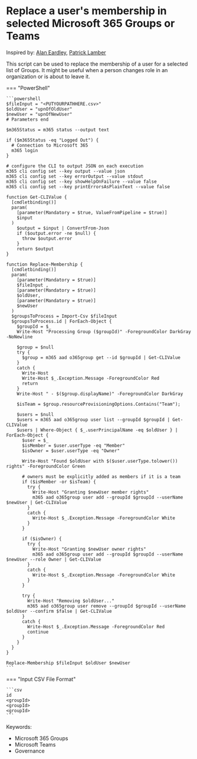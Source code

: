 # Replace a user's membership in selected Microsoft 365 Groups or Teams

Inspired by: [Alan Eardley](https://blog.eardley.org.uk/2021/04/managing-teams-movers-and-leavers/), [Patrick Lamber](https://www.nubo.eu/Replace-Membership-In-A-Microsoft-Group-Or-Team/)

This script can be used to replace the membership of a user for a selected list of Groups. It might be useful when a person changes role in an organization or is about to leave it.

=== "PowerShell"

    ```powershell
    $fileInput = "<PUTYOURPATHHERE.csv>"
    $oldUser = "upnOfOldUser"
    $newUser = "upnOfNewUser"
    # Parameters end

    $m365Status = m365 status --output text

    if ($m365Status -eq "Logged Out") {
      # Connection to Microsoft 365
      m365 login
    }

    # configure the CLI to output JSON on each execution
    m365 cli config set --key output --value json
    m365 cli config set --key errorOutput --value stdout
    m365 cli config set --key showHelpOnFailure --value false
    m365 cli config set --key printErrorsAsPlainText --value false

    function Get-CLIValue {
      [cmdletbinding()]
      param(
        [parameter(Mandatory = $true, ValueFromPipeline = $true)]
        $input
      )
        $output = $input | ConvertFrom-Json
        if ($output.error -ne $null) {
          throw $output.error
        }
        return $output
    }

    function Replace-Membership {
      [cmdletbinding()]
      param(
        [parameter(Mandatory = $true)]
        $fileInput ,
        [parameter(Mandatory = $true)]
        $oldUser,
        [parameter(Mandatory = $true)]
        $newUser
      )
      $groupsToProcess = Import-Csv $fileInput 
      $groupsToProcess.id | ForEach-Object {
        $groupId = $_
        Write-Host "Processing Group ($groupId)" -ForegroundColor DarkGray -NoNewline

        $group = $null
        try {
          $group = m365 aad o365group get --id $groupId | Get-CLIValue 
        }
        catch {
          Write-Host
          Write-Host $_.Exception.Message -ForegroundColor Red
          return
        }
        Write-Host " - $($group.displayName)" -ForegroundColor DarkGray

        $isTeam = $group.resourceProvisioningOptions.Contains("Team");

        $users = $null
        $users = m365 aad o365group user list --groupId $groupId | Get-CLIValue
        $users | Where-Object { $_.userPrincipalName -eq $oldUser } | ForEach-Object {
          $user = $_
          $isMember = $user.userType -eq "Member"
          $isOwner = $user.userType -eq "Owner"

          Write-Host "Found $oldUser with $($user.userType.tolower()) rights" -ForegroundColor Green

          # owners must be explicitly added as members if it is a team
          if ($isMember -or $isTeam) {
            try {
              Write-Host "Granting $newUser member rights"
              m365 aad o365group user add --groupId $groupId --userName $newUser | Get-CLIValue
            }
            catch {
              Write-Host $_.Exception.Message -ForegroundColor White
            }
          }

          if ($isOwner) {
            try {
              Write-Host "Granting $newUser owner rights"
              m365 aad o365group user add --groupId $groupId --userName $newUser --role Owner | Get-CLIValue
            }
            catch {
              Write-Host $_.Exception.Message -ForegroundColor White
            }
          }

          try {
            Write-Host "Removing $oldUser..."
            m365 aad o365group user remove --groupId $groupId --userName $oldUser --confirm $false | Get-CLIValue
          }
          catch {
            Write-Host $_.Exception.Message -ForegroundColor Red
            continue
          }
        }
      }
    }

    Replace-Membership $fileInput $oldUser $newUser
    ```

=== "Input CSV File Format"

    ```csv
    id
    <groupId>
    <groupId>
    <groupId>
    ```

Keywords:

- Microsoft 365 Groups
- Microsoft Teams
- Governance
